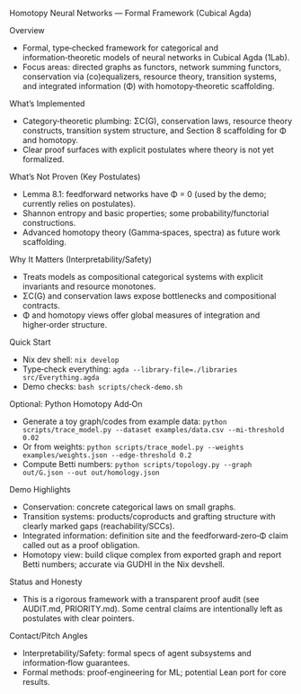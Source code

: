 Homotopy Neural Networks — Formal Framework (Cubical Agda)

Overview
- Formal, type‑checked framework for categorical and information‑theoretic models of neural networks in Cubical Agda (1Lab).
- Focus areas: directed graphs as functors, network summing functors, conservation via (co)equalizers, resource theory, transition systems, and integrated information (Φ) with homotopy‑theoretic scaffolding.

What’s Implemented
- Category‑theoretic plumbing: ΣC(G), conservation laws, resource theory constructs, transition system structure, and Section 8 scaffolding for Φ and homotopy.
- Clear proof surfaces with explicit postulates where theory is not yet formalized.

What’s Not Proven (Key Postulates)
- Lemma 8.1: feedforward networks have Φ = 0 (used by the demo; currently relies on postulates).
- Shannon entropy and basic properties; some probability/functorial constructions.
- Advanced homotopy theory (Gamma‑spaces, spectra) as future work scaffolding.

Why It Matters (Interpretability/Safety)
- Treats models as compositional categorical systems with explicit invariants and resource monotones.
- ΣC(G) and conservation laws expose bottlenecks and compositional contracts.
- Φ and homotopy views offer global measures of integration and higher‑order structure.

Quick Start
- Nix dev shell: `nix develop`
- Type‑check everything: `agda --library-file=./libraries src/Everything.agda`
- Demo checks: `bash scripts/check-demo.sh`

Optional: Python Homotopy Add‑On
- Generate a toy graph/codes from example data: `python scripts/trace_model.py --dataset examples/data.csv --mi-threshold 0.02`
- Or from weights: `python scripts/trace_model.py --weights examples/weights.json --edge-threshold 0.2`
- Compute Betti numbers: `python scripts/topology.py --graph out/G.json --out out/homology.json`

Demo Highlights
- Conservation: concrete categorical laws on small graphs.
- Transition systems: products/coproducts and grafting structure with clearly marked gaps (reachability/SCCs).
- Integrated information: definition site and the feedforward‑zero‑Φ claim called out as a proof obligation.
 - Homotopy view: build clique complex from exported graph and report Betti numbers; accurate via GUDHI in the Nix devshell.

Status and Honesty
- This is a rigorous framework with a transparent proof audit (see AUDIT.md, PRIORITY.md). Some central claims are intentionally left as postulates with clear pointers.

Contact/Pitch Angles
- Interpretability/Safety: formal specs of agent subsystems and information‑flow guarantees.
- Formal methods: proof‑engineering for ML; potential Lean port for core results.
